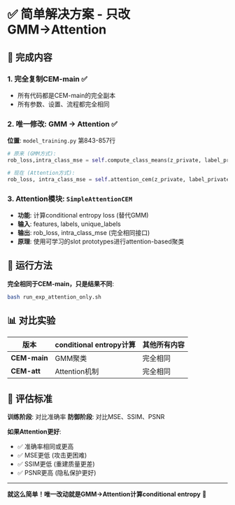 # ✅ 简单解决方案 - 只改GMM→Attention

## 🎯 完成内容

### **1. 完全复制CEM-main** ✅
- 所有代码都是CEM-main的完全副本
- 所有参数、设置、流程都完全相同

### **2. 唯一修改: GMM → Attention** ✅  
**位置**: `model_training.py` 第843-857行
```python
# 原来 (GMM方式):
rob_loss,intra_class_mse = self.compute_class_means(z_private, label_private, unique_labels, centroids_list)

# 现在 (Attention方式):
rob_loss, intra_class_mse = self.attention_cem(z_private, label_private, unique_labels)
```

### **3. Attention模块**: `SimpleAttentionCEM`
- **功能**: 计算conditional entropy loss (替代GMM)
- **输入**: features, labels, unique_labels  
- **输出**: rob_loss, intra_class_mse (完全相同接口)
- **原理**: 使用可学习的slot prototypes进行attention-based聚类

## 🚀 运行方法

**完全相同于CEM-main，只是结果不同**:
```bash
bash run_exp_attention_only.sh
```

## 📊 对比实验

| 版本 | conditional entropy计算 | 其他所有内容 |
|------|------------------------|-------------|
| **CEM-main** | GMM聚类 | 完全相同 |
| **CEM-att** | Attention机制 | 完全相同 |

## 🎯 评估标准

**训练阶段**: 对比准确率
**防御阶段**: 对比MSE、SSIM、PSNR

**如果Attention更好**:
- ✅ 准确率相同或更高
- ✅ MSE更低 (攻击更困难)
- ✅ SSIM更低 (重建质量更差)
- ✅ PSNR更高 (隐私保护更好)

---

**就这么简单！唯一改动就是GMM→Attention计算conditional entropy** 🎯
